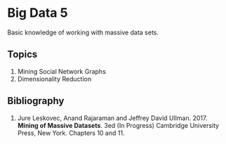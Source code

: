 # Big Data 5
Basic knowledge of working with massive data sets.

## Topics
1.	Mining Social Network Graphs
2.	Dimensionality Reduction

## Bibliography
1. Jure Leskovec, Anand Rajaraman and Jeffrey David Ullman. 2017. **Mining of Massive Datasets**. 3ed (In Progress) Cambridge University Press, New York. Chapters 10 and 11.